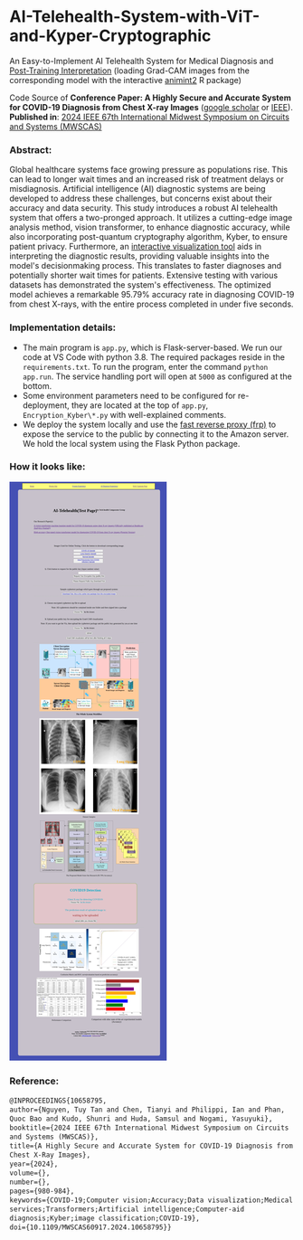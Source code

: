 # AI-Telehealth-System-with-ViT-and-Kyper-Cryptographic
An Easy-to-Implement AI Telehealth System for Medical Diagnosis and [Post-Training Interpretation](https://github.com/TyBruceChen/Animated2GradCAM) (loading Grad-CAM images from the corresponding model with the interactive [animint2](https://github.com/animint/animint2) R package) <br>

Code Source of **Conference Paper: A Highly Secure and Accurate System for COVID-19 Diagnosis from Chest X-ray Images** ([google scholar](https://scholar.google.com/citations?view_op=view_citation&hl=en&user=r2ZKGxAAAAAJ&citation_for_view=r2ZKGxAAAAAJ:d1gkVwhDpl0C) or [IEEE](https://ieeexplore.ieee.org/abstract/document/10658795)). **Published in**: [2024 IEEE 67th International Midwest Symposium on Circuits and Systems (MWSCAS)](https://ieeexplore.ieee.org/xpl/conhome/10654782/proceeding) 

### Abstract:
Global healthcare systems face growing pressure as populations rise. This can lead to longer wait times and an increased risk of treatment delays or misdiagnosis. Artificial intelligence (AI) diagnostic systems are being developed to address these challenges, but concerns exist about their accuracy and data security. This study introduces a robust AI telehealth system that offers a two-pronged approach. It utilizes a cutting-edge image analysis method, vision transformer, to enhance diagnostic accuracy, while also incorporating post-quantum cryptography algorithm, Kyber, to ensure patient privacy. Furthermore, an [interactive visualization tool](https://github.com/TyBruceChen/Animated2GradCAM) aids in interpreting the diagnostic results, providing valuable insights into the model's decisionmaking process. This translates to faster diagnoses and potentially shorter wait times for patients. Extensive testing with various datasets has demonstrated the system's effectiveness. The optimized model achieves a remarkable 95.79% accuracy rate in diagnosing COVID-19 from chest X-rays, with the entire process completed in under five seconds.

### Implementation details: 
* The main program is ```app.py```, which is Flask-server-based. We run our code at VS Code with python 3.8. The required packages reside in the ```requirements.txt```. To run the program, enter the command ```python app.run```. The service handling port will open at ```5000``` as configured at the bottom.
* Some environment parameters need to be configured for re-deployment, they are located at the top of ```app.py```, ```Encryption_Kyber\*.py``` with well-explained comments.
* We deploy the system locally and use the [fast reverse proxy (frp)](https://github.com/fatedier/frp) to expose the service to the public by connecting it to the Amazon server. We hold the local system using the Flask Python package.

### How it looks like:

![Web App](GitHub-Pictures/AI-Telehealth-Flask-Web-App2.jpeg)

### Reference:
    @INPROCEEDINGS{10658795,
    author={Nguyen, Tuy Tan and Chen, Tianyi and Philippi, Ian and Phan, Quoc Bao and Kudo, Shunri and Huda, Samsul and Nogami, Yasuyuki},
    booktitle={2024 IEEE 67th International Midwest Symposium on Circuits and Systems (MWSCAS)}, 
    title={A Highly Secure and Accurate System for COVID-19 Diagnosis from Chest X-Ray Images}, 
    year={2024},
    volume={},
    number={},
    pages={980-984},
    keywords={COVID-19;Computer vision;Accuracy;Data visualization;Medical services;Transformers;Artificial intelligence;Computer-aid diagnosis;Kyber;image classification;COVID-19},
    doi={10.1109/MWSCAS60917.2024.10658795}}
